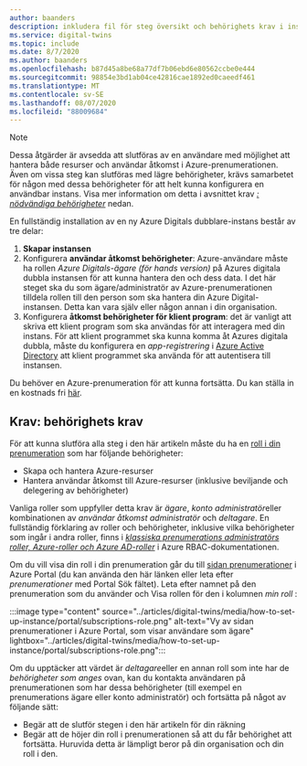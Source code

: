 ```yaml
---
author: baanders
description: inkludera fil för steg översikt och behörighets krav i installations programmet för Azure Digitals
ms.service: digital-twins
ms.topic: include
ms.date: 8/7/2020
ms.author: baanders
ms.openlocfilehash: b87d45a8be68a77df7b06ebd6e80562ccbe0e444
ms.sourcegitcommit: 98854e3bd1ab04ce42816cae1892ed0caeedf461
ms.translationtype: MT
ms.contentlocale: sv-SE
ms.lasthandoff: 08/07/2020
ms.locfileid: "88009684"
---
```

>[!NOTE]
>Dessa åtgärder är avsedda att slutföras av en användare med möjlighet att hantera både resurser och användar åtkomst i Azure-prenumerationen. Även om vissa steg kan slutföras med lägre behörigheter, krävs samarbetet för någon med dessa behörigheter för att helt kunna konfigurera en användbar instans. Visa mer information om detta i avsnittet krav [*: nödvändiga behörigheter*](#prerequisites-permission-requirements) nedan.

En fullständig installation av en ny Azure Digitals dubblare-instans består av tre delar:
1. **Skapar instansen**
2. Konfigurera **användar åtkomst behörigheter**: Azure-användare måste ha rollen *Azure Digitals-ägare (för hands version)* på Azures digitala dubbla instansen för att kunna hantera den och dess data. I det här steget ska du som ägare/administratör av Azure-prenumerationen tilldela rollen till den person som ska hantera din Azure Digital-instansen. Detta kan vara själv eller någon annan i din organisation.
3. Konfigurera **åtkomst behörigheter för klient program**: det är vanligt att skriva ett klient program som ska användas för att interagera med din instans. För att klient programmet ska kunna komma åt Azures digitala dubbla, måste du konfigurera en *app-registrering* i [Azure Active Directory](../articles/active-directory/fundamentals/active-directory-whatis.md) att klient programmet ska använda för att autentisera till instansen.

Du behöver en Azure-prenumeration för att kunna fortsätta. Du kan ställa in en kostnads fri [här](https://azure.microsoft.com/free/?WT.mc_id=A261C142F).

## <a name="prerequisites-permission-requirements"></a>Krav: behörighets krav

För att kunna slutföra alla steg i den här artikeln måste du ha en [roll i din prenumeration](../articles/role-based-access-control/rbac-and-directory-admin-roles.md) som har följande behörigheter:
* Skapa och hantera Azure-resurser
* Hantera användar åtkomst till Azure-resurser (inklusive beviljande och delegering av behörigheter)

Vanliga roller som uppfyller detta krav är *ägare*, *konto administratör*eller kombinationen av *användar åtkomst administratör* och *deltagare*. En fullständig förklaring av roller och behörigheter, inklusive vilka behörigheter som ingår i andra roller, finns i [*klassiska prenumerations administratörs roller, Azure-roller och Azure AD-roller*](../articles/role-based-access-control/rbac-and-directory-admin-roles.md) i Azure RBAC-dokumentationen.

Om du vill visa din roll i din prenumeration går du till [sidan prenumerationer](https://portal.azure.com/#blade/Microsoft_Azure_Billing/SubscriptionsBlade) i Azure Portal (du kan använda den här länken eller leta efter *prenumerationer* med Portal Sök fältet). Leta efter namnet på den prenumeration som du använder och Visa rollen för den i kolumnen *min roll* :

:::image type="content" source="../articles/digital-twins/media/how-to-set-up-instance/portal/subscriptions-role.png" alt-text="Vy av sidan prenumerationer i Azure Portal, som visar användare som ägare" lightbox="../articles/digital-twins/media/how-to-set-up-instance/portal/subscriptions-role.png":::

Om du upptäcker att värdet är *deltagare*eller en annan roll som inte har de *behörigheter som anges* ovan, kan du kontakta användaren på prenumerationen som har dessa behörigheter (till exempel en prenumerations ägare eller konto administratör) och fortsätta på något av följande sätt:
* Begär att de slutför stegen i den här artikeln för din räkning
* Begär att de höjer din roll i prenumerationen så att du får behörighet att fortsätta. Huruvida detta är lämpligt beror på din organisation och din roll i den.